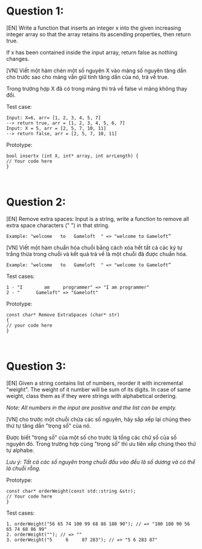 # Question 1:

[EN] Write a function that inserts an integer x into the given increasing integer array so that the array retains its ascending properties, then
return true.

If x has been contained inside the input array, return false as nothing changes.

[VN] Viết một hàm chèn một số nguyên X vào mảng số nguyên tăng dần cho trước sao cho mảng vẫn giữ tính tăng dần của nó, trá về true.

Trong trường hợp X đã có trong mảng thì trả về false vì mảng không thay đổi.

Test case:

    Input: X=6, arr= [1, 2, 3, 4, 5, 7]
    --> return true, arr = [1, 2, 3, 4, 5, 6, 7]
    Input: X = 5, arr = [2, 5, 7, 10, 11]
    --> return false, arr = [2, 5, 7, 10, 11]

Prototype:

    bool insertx (int X, int* array, int arrLength) {
    // Your code here
    }

&nbsp;

# Question 2:

[EN] Remove extra spaces: Input is a string, write a function to remove all extra space characters (" ") in that string.

    Example: "welcome   to   Gameloft  " => "welcome to Gameloft”

[VN] Viết một hàm chuẩn hóa chuỗi bằng cách xóa hết tất cả các ký tự trắng thừa trong chuỗi và kết quả trả về là một chuỗi đã được chuẩn hóa.

    Example: "welcome   to   Gameloft  " => "welcome to Gameloft”

Test cases:

    1 - "I        am     programmer" => "I am programmer"
    2 - "      Gameloft" => "Gameloft"

Prototype:

    const char* Remove ExtraSpaces (char* str)
    {
    // your code here
    }

&nbsp;

# Question 3:

[EN] Given a string contains list of numbers, reorder it with incremental "weight". The weight of it number will be sum of its digits.
In case of same weight, class them as if they were strings with alphabetical ordering.

_Note: All numbers in the input are positive and the list can be empty._

[VN] cho trước một chuỗi chứa các số nguyên, hãy sắp xếp lại chúng theo thứ tự tăng dần "trọng số" của nó.

Được biết "trọng số" của một số cho trước là tổng các chữ số của số nguyên đó.
Trong trường hợp cùng "trọng số" thì ưu tiên xếp chúng theo thứ tự alphabe.

_Lưu ý: Tất cả các số nguyên trong chuỗi đầu vào đều là số dương và có thể là chuỗi rỗng._

Prototype:

    const char* orderWeight(const std::string &str);
    // Your code here
    }

Test cases:

    1. orderWeight("56 65 74 100 99 68 86 180 90"); // => "100 180 90 56 65 74 68 86 99"
    2. orderWeight(""); // => ""
    3. orderWeight("5     6     87 283"); // => "5 6 283 87"
